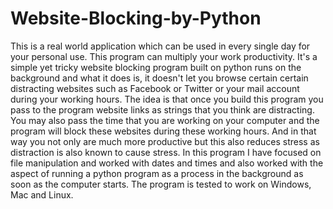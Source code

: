 # Website-Blocking-by-Python
This is a real world application which can be used in every single day for your personal use. This program can multiply your work productivity. It's a simple yet tricky website blocking program built on python runs on the background and what it does is, it doesn't let you browse certain certain distracting websites such as Facebook or Twitter or your mail account during your working hours. The idea is that once you build this program you pass to the program website links as strings that you think are distracting. You may also pass the time that you are working on your computer and the program will block these websites during these working hours. And in that way you not only are much more productive but this also reduces stress as distraction is also known to cause stress. In this program I have focused on file manipulation and worked with dates and times and also worked with the aspect of running a python  program as a process in the background as soon as the computer starts.  The program is tested to work on Windows, Mac and Linux. 
